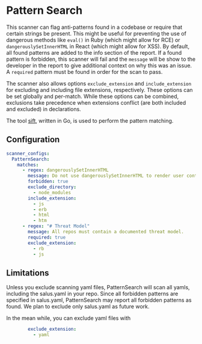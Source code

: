 # Pattern Search

This scanner can flag anti-patterns found in a codebase or require that certain strings be present. This might be useful for preventing the use of dangerous methods like `eval()` in Ruby (which might allow for RCE) or `dangerouslySetInnerHTML` in React (which might allow for XSS). By default, all found patterns are added to the info section of the report. If a found pattern is forbidden, this scanner will fail and the `message` will be show to the developer in the report to give additional context on why this was an issue. A `required` pattern must be found in order for the scan to pass.

The scanner also allows options `exclude_extension` and `include_extension` for excluding and including file extensions, respectively. These options can be set globally and per-match. While these options can be combined, exclusions take precedence when extensions conflict (are both included and excluded) in declarations.

The tool [sift](https://sift-tool.org), written in Go, is used to perform the pattern matching.

## Configuration

```yaml
scanner_configs:
  PatternSearch:
    matches:
      - regex: dangerouslySetInnerHTML
        message: Do not use dangerouslySetInnerHTML to render user controlled input.
        forbidden: true
        exclude_directory:
          - node_modules
        include_extension:
          - js
          - erb
          - html
          - htm
      - regex: "# Threat Model"
        message: All repos must contain a documented threat model.
        required: true
        exclude_extension:
          - rb
          - js
```

## Limitations

Unless you exclude scanning yaml files, PatternSearch will scan all yamls, including the salus.yaml in your repo. Since all forbidden patterns are specified in salus.yaml, PatternSearch may report all forbidden patterns as found.  We plan to exclude only salus.yaml as future work.

In the mean while, you can exclude yaml files with

```yaml
        exclude_extension:
          - yaml
```
